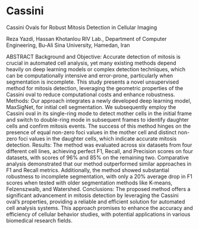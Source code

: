 # Cassini
Cassini Ovals for Robust Mitosis Detection in Cellular Imaging

Reza Yazdi, Hassan Khotanlou
RIV Lab., Department of Computer Engineering, Bu-Ali Sina University, Hamedan, Iran

ABSTRACT
Background and Objective: Accurate detection of mitosis is crucial in automated cell analysis, yet many existing methods depend heavily on deep learning models or complex detection techniques, which can be computationally intensive and error-prone, particularly when segmentation is incomplete. This study presents a novel unsupervised method for mitosis detection, leveraging the geometric properties of the Cassini oval to reduce computational costs and enhance robustness.
Methods: Our approach integrates a newly developed deep learning model, MaxSigNet, for initial cell segmentation. We subsequently employ the Cassini oval in its single-ring mode to detect mother cells in the initial frame and switch to double-ring mode in subsequent frames to identify daughter cells and confirm mitosis events. The success of this method hinges on the presence of equal non-zero foci values in the mother cell and distinct non-zero foci values in the daughter cells, which indicate accurate mitosis detection.
Results: The method was evaluated across six datasets from four different cell lines, achieving perfect F1, Recall, and Precision scores on four datasets, with scores of 96% and 85% on the remaining two. Comparative analysis demonstrated that our method outperformed similar approaches in F1 and Recall metrics. Additionally, the method showed substantial robustness to incomplete segmentation, with only a 20% average drop in F1 scores when tested with older segmentation methods like K-means, Felzenszwalb, and Watershed.
Conclusions: The proposed method offers a significant advancement in mitosis detection by leveraging the Cassini oval’s properties, providing a reliable and efficient solution for automated cell analysis systems. This approach promises to enhance the accuracy and efficiency of cellular behavior studies, with potential applications in various biomedical research fields.
